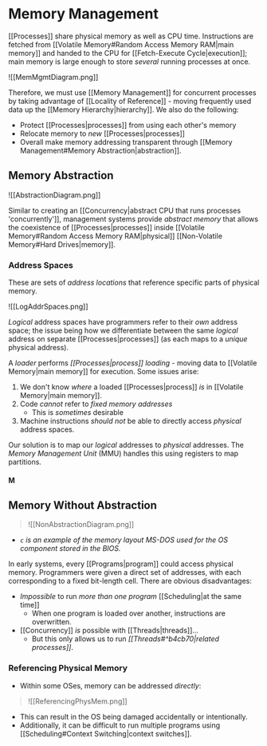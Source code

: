 # Memory Management

[[Processes]] share physical memory as well as CPU time. Instructions are fetched from [[Volatile Memory#Random Access Memory RAM|main memory]] and handed to the CPU for [[Fetch-Execute Cycle|execution]]; main memory is large enough to store *several* running processes at once.

![[MemMgmtDiagram.png]]

Therefore, we must use [[Memory Management]] for concurrent processes by taking advantage of [[Locality of Reference]] - moving frequently used data up the [[Memory Hierarchy|hierarchy]]. We also do the following:
- Protect [[Processes|processes]] from using each other's memory
- Relocate memory to *new* [[Processes|processes]]
- Overall make memory addressing transparent through [[Memory Management#Memory Abstraction|abstraction]].

## Memory Abstraction

![[AbstractionDiagram.png]]

Similar to creating an [[Concurrency|abstract CPU that runs processes 'concurrently']], management systems provide *abstract memory* that allows the coexistence of [[Processes|processes]] inside [[Volatile Memory#Random Access Memory RAM|physical]] [[Non-Volatile Memory#Hard Drives|memory]].

### Address Spaces

These are sets of *address locations* that reference specific parts of physical memory.

![[LogAddrSpaces.png]]

*Logical* address spaces have programmers refer to their *own* address space; the issue being how we differentiate between the same *logical* address on separate [[Processes|processes]] (as each maps to a *unique* physical address).

A *loader* performs *[[Processes|process]] loading* - moving data to [[Volatile Memory|main memory]] for execution. Some issues arise:
1) We don't know *where* a loaded [[Processes|process]] *is* in [[Volatile Memory|main memory]].
2) Code *cannot* refer to *fixed memory addresses*
	- This is *sometimes* desirable
3) Machine instructions *should not* be able to directly access *physical* address spaces.

Our solution is to map our *logical* addresses to *physical* addresses. The *Memory Management Unit* (MMU) handles this using registers to map partitions.

#### M
## Memory Without Abstraction

>![[NonAbstractionDiagram.png]]
- *`c` is an example of the memory layout MS-DOS used for the OS component stored in the BIOS.*

In early systems, every [[Programs|program]] could access physical memory. Programmers were given a direct set of addresses, with each corresponding to a fixed bit-length cell. There are obvious disadvantages:

- *Impossible* to run *more than one program* [[Scheduling|at the same time]]
	- When one program is loaded over another, instructions are overwritten.
- [[Concurrency]] *is* possible with [[Threads|threads]]...
	- But this only allows us to run *[[Threads#^b4cb70|related processes]]*.

### Referencing Physical Memory

- Within some OSes, memory can be addressed *directly*:
>	![[ReferencingPhysMem.png]]

- This can result in the OS being damaged accidentally or intentionally.
- Additionally, it can be difficult to run multiple programs using [[Scheduling#Context Switching|context switches]].